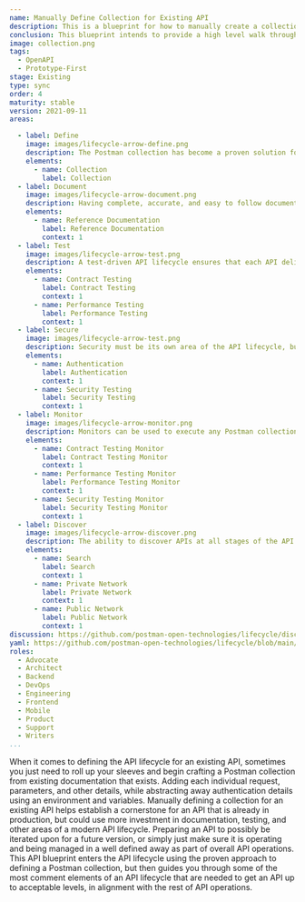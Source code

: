 ```yaml
---
name: Manually Define Collection for Existing API
description: This is a blueprint for how to manually create a collection for an existing API, transferring details of each request from documentation to a collection, applying authentication, then continuing to explore and troubleshoot until you have a complete and documented collection for an API.
conclusion: This blueprint intends to provide a high level walk through of one possible way of defining a standardized API lifecycle beginning with the manual creation of a Postman collection that describes how an existing API should work. Each element within this blueprint works to provide a simple overview of what is involved across the entire life of an API, with more detail present on the detail page for each element (if you are viewing this on the API lifecycle project site). If you are reading this via a PDF or printed version you can visit the landing page for this blueprint to access more information and view specific actions you might possibly consider taking as part of applying each element of this proposed lifecycle within your own operations. This blueprint is a living document and will continue to evolve and be added to over time based upon feedback from readers. If you have any questions, feedback, or feel like there is more information you need, feel free to jump on the Github discussion for this blueprint, or any of the individual elements present--the value this blueprint provides is actively defined by the feedback community members like you.
image: collection.png
tags:
  - OpenAPI
  - Prototype-First
stage: Existing
type: sync
order: 4
maturity: stable
version: 2021-09-11
areas:

  - label: Define
    image: images/lifecycle-arrow-define.png
    description: The Postman collection has become a proven solution for defining and troubleshooting existing APIs over the last five years. Providing a machine readable representation of the details of each API request and response that can then be used as an API client, to power documentation and testing. Postman collections provide an ideal foundation for defining what an API can do, then using that collection to power other stops along the API lifecycle, be shared internally via other workspaces, and externally via workspaces, URL, or an embeddable Run in Postman button. Providing an industrial strength approach to laying a foundation for a repeatable and well known API lifecycle for an existing API that is already in production.
    elements:
      - name: Collection
        label: Collection    
  - label: Document
    image: images/lifecycle-arrow-document.png
    description: Having complete, accurate, and easy to follow documentation is essential for all APIs, and is something that  alleviates the number one pain point for API consumers when it comes to onboarding with any API, expanding the number of API paths an application puts to work. Modern approaches to producing API documentation have moved beyond a single static version of documentation simply published to a portal, as well as there being potentially multiple forms of documentation for any single API. Helping API producers onboard consumers easier, reduce the cognitive load when understanding what an API does, and properly define specific business use cases of an API being put to work in an application or as part of an integration.
    elements:
      - name: Reference Documentation
        label: Reference Documentation 
        context: 1    
  - label: Test
    image: images/lifecycle-arrow-test.png
    description: A test-driven API lifecycle ensures that each API delivers the intended outcomes it was developed for in the first place, providing manual as well as automated ways to ensure an API hasn't changed unexpectedly and is as performant as required, helping establish a high quality of service consistently across all APIs. API testing should not be an afterthought and should be a default aspect of the API lifecycle for any API being put into production. API testing takes a solid investment in establishing proper testing practices across teams, but once you do the work to establish a baseline of testing, properly train teams on the process and tooling involved, the investment will pay off down the road.
    elements:
      - name: Contract Testing
        label: Contract Testing  
        context: 1 
      - name: Performance Testing
        label: Performance Testing   
        context: 1
  - label: Secure
    image: images/lifecycle-arrow-test.png
    description: Security must be its own area of the API lifecycle, but it is something that should span testing, authentication, and potentially other areas of the API lifecycle. Over the last five years the world of API security has expanded, while also moving further left in the API lifecycle as part of a devops shift in how APIs are delivered. There are a number of elements present when it comes to security, but depending on the overall maturity of API operations the available resources and prioritization available to adequately realize these elements vary.
    elements:
      - name: Authentication
        label: Authentication
        context: 1         
      - name: Security Testing
        label: Security Testing   
        context: 1        
  - label: Monitor
    image: images/lifecycle-arrow-monitor.png
    description: Monitors can be used to execute any Postman collection applied to any environment. Due to the versatility of what a Postman collection can define, collections turn monitors into a powerful API automation and orchestration tool. Beginning with the ability to schedule contract, performance, and other types of tests, but then also allowing for automating specific workflows across many different APIs. Since collections can be used to define anything that can be defined via an API, monitors can be used to schedule the running of each capability from multiple cloud regions, applying many different environmental variables. Making monitors an essential, versatile, and executable part of defining how the API lifecycle works.
    elements:
      - name: Contract Testing Monitor
        label: Contract Testing Monitor  
        context: 1 
      - name: Performance Testing Monitor
        label: Performance Testing Monitor   
        context: 1
      - name: Security Testing Monitor
        label: Security Testing Monitor                          
        context: 1
  - label: Discover
    image: images/lifecycle-arrow-discover.png
    description: The ability to discover APIs at all stages of the API lifecycle is essential for reducing redundancy across operations, helping teams find existing APIs before they develop new ones, properly matching API consumers with the right APIs, while supporting documentation, relevant workflows, and the feedback loops that exist as part of the operation of APIs internally within the enterprise, or externally with 3rd party developers. API discovery does not live at the beginning or the end of the API lifecycle, but should be considered across all areas of the API lifecycle, ensuring that APIs, as well as the operations around them are as discoverable as possible, but well informed when it comes to privacy, security, and terms of service.
    elements:
      - name: Search
        label: Search     
        context: 1
      - name: Private Network
        label: Private Network   
        context: 1
      - name: Public Network
        label: Public Network                    
        context: 1  
discussion: https://github.com/postman-open-technologies/lifecycle/discussions/13      
yaml: https://github.com/postman-open-technologies/lifecycle/blob/main/_blueprints/manually-define-collection-for-an-existing-api.md  
roles:
  - Advocate
  - Architect
  - Backend
  - DevOps
  - Engineering
  - Frontend
  - Mobile
  - Product
  - Support
  - Writers   
...
```

When it comes to defining the API lifecycle for an existing API, sometimes you just need to roll up your sleeves and begin crafting a Postman collection from existing documentation that exists. Adding each individual request, parameters, and other details, while abstracting away authentication details using an environment and variables. Manually defining a collection for an existing API helps establish a cornerstone for an API that is already in production, but could use more investment in documentation, testing, and other areas of a modern API lifecycle. Preparing an API to possibly be iterated upon for a future version, or simply just make sure it is operating and being managed in a well defined away as part of overall API operations. This API blueprint enters the API lifecycle using the proven approach to defining a Postman collection, but then guides you through some of the most comment elements of an API lifecycle that are needed to get an API up to acceptable levels, in alignment with the rest of API operations. 